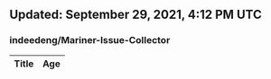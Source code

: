 ## Updated: September 29, 2021, 4:12 PM UTC


### indeedeng/Mariner-Issue-Collector
|**Title**|**Age**|
|:----|:----|